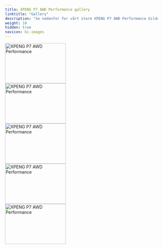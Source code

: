 ```yaml
---
title: XPENG P7 AWD Performance gallery
linktitle: "Gallery"
description: "Se nedenfor for vårt store XPENG P7 AWD Performance bildegalleri. Klikk på bildene for høyoppløselige versjoner."
weight: 10
hidden: true
navicon: bi-images
---
```

<!-- markdownlint-disable MD033 -->
<div class="row" id ="my-gallery">
<div class="pswp-grid-item col-12 col-md-6 col-lg-4">
<a href="https://media.evkx.net/multimedia/models/xpeng/p7/p7_awd_performance/exterior_1.jpg"
data-pswp-src="https://media.evkx.net/multimedia/models/xpeng/p7/p7_awd_performance/exterior_1.jpg"
data-pswp-width="3000"
data-pswp-height="2000" 
target="_blank">
<img src="https://media.evkx.net/multimedia/models/xpeng/p7/p7_awd_performance/exterior_1_xst.jpg" alt="XPENG P7 AWD Performance" width="200px" height="133px" />
</a>
</div>
<div class="pswp-grid-item col-12 col-md-6 col-lg-4">
<a href="https://media.evkx.net/multimedia/models/xpeng/p7/p7_awd_performance/exterior_2.jpg"
data-pswp-src="https://media.evkx.net/multimedia/models/xpeng/p7/p7_awd_performance/exterior_2.jpg"
data-pswp-width="3000"
data-pswp-height="2000" 
target="_blank">
<img src="https://media.evkx.net/multimedia/models/xpeng/p7/p7_awd_performance/exterior_2_xst.jpg" alt="XPENG P7 AWD Performance" width="200px" height="133px" />
</a>
</div>
<div class="pswp-grid-item col-12 col-md-6 col-lg-4">
<a href="https://media.evkx.net/multimedia/models/xpeng/p7/p7_awd_performance/main_1.jpg"
data-pswp-src="https://media.evkx.net/multimedia/models/xpeng/p7/p7_awd_performance/main_1.jpg"
data-pswp-width="3000"
data-pswp-height="2000" 
target="_blank">
<img src="https://media.evkx.net/multimedia/models/xpeng/p7/p7_awd_performance/main_1_xst.jpg" alt="XPENG P7 AWD Performance" width="200px" height="133px" />
</a>
</div>
<div class="pswp-grid-item col-12 col-md-6 col-lg-4">
<a href="https://media.evkx.net/multimedia/models/xpeng/p7/p7_awd_performance/screens_1.jpg"
data-pswp-src="https://media.evkx.net/multimedia/models/xpeng/p7/p7_awd_performance/screens_1.jpg"
data-pswp-width="2000"
data-pswp-height="1334" 
target="_blank">
<img src="https://media.evkx.net/multimedia/models/xpeng/p7/p7_awd_performance/screens_1_xst.jpg" alt="XPENG P7 AWD Performance" width="200px" height="133px" />
</a>
</div>
<div class="pswp-grid-item col-12 col-md-6 col-lg-4">
<a href="https://media.evkx.net/multimedia/models/xpeng/p7/p7_awd_performance/screens_2.jpg"
data-pswp-src="https://media.evkx.net/multimedia/models/xpeng/p7/p7_awd_performance/screens_2.jpg"
data-pswp-width="3000"
data-pswp-height="2000" 
target="_blank">
<img src="https://media.evkx.net/multimedia/models/xpeng/p7/p7_awd_performance/screens_2_xst.jpg" alt="XPENG P7 AWD Performance" width="200px" height="133px" />
</a>
</div>
</div>
<script type="module">
  import PhotoSwipeLightbox from '/js/photoswipe-lightbox.esm.js';
    const lightbox = new PhotoSwipeLightbox({
       gallery: '#my-gallery',
        children: 'a',
        pswpModule: () => import('/js/photoswipe.esm.js')
    });
lightbox.init();
</script>

